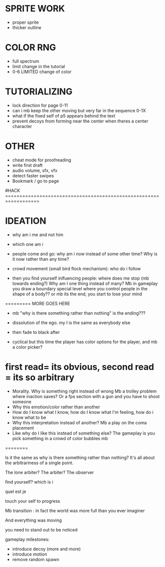 

# SPRITE WORK
* proper sprite
* thicker outline

# COLOR RNG
* full spectrum
* limit change in the tutorial
* 0-6 LIMITED change of color

# TUTORIALIZING
* lock direction for page 0-11
* can i mb keep the other moving but very far in the sequence 0-1X
* what if the fixed self of p5 appears behind the text
* prevent decoys from forming near the center when theres a center character


# OTHER
* cheat mode for proofreading
* write first draft
* audio volume, sfx, vfx
* detect faster swipes
* Bookmark / go to page


#HACK ==================================================================

# IDEATION

- why am i me and not him
- which one am i

- people come and go: why am i now instead of some other time? Why is it now rather than any time?

- crowd movement (small bird flock mechanism): who do i follow
- then you find yourself inlfuencing people: where does me stop (mb towards ending?)
Why am I one thing instead of many? Mb in gameplay you draw a boundary 
special level where you control people in the shape of a body?? or mb its the end, you start to lose your mind

========= MORE GOES HERE

- mb "why is there something rather than nothing" is the ending???

- dissolution of the ego. my I is the same as everybody else
- then fade to black after
- cyclical but this time the player has color options for the player, and mb a color picker?

first read= its obvious, second read = its so arbitrary
========
* Morality. Why is something right instead of wrong
Mb a trolley problem where inaction saves? Or a fps section with a gun and you have to shoot someone
* Why this emotion/color rather than another
* How do I know what I know, how do I know what I'm feeling, how do i know what to be
* Why this interpretation instead of another? Mb a play on the coma placement 
* Like why do I like this instead of something else? The gameplay is you pick something in a crowd of color bubbles mb 

========

Is it the same as why is there something rather than nothing? It's all about the arbitrariness of a single point.

The lone arbiter? The arbiter? The observer

find yourself?
which is i

quel est je

touch your self to progress

Mb transition : in fact the world was more full than you ever imaginer

And everything was moving 

you need to stand out to be noticed

gameplay milestones:
- introduce decoy (more and more)
- introduce motion 
- remove random spawn


